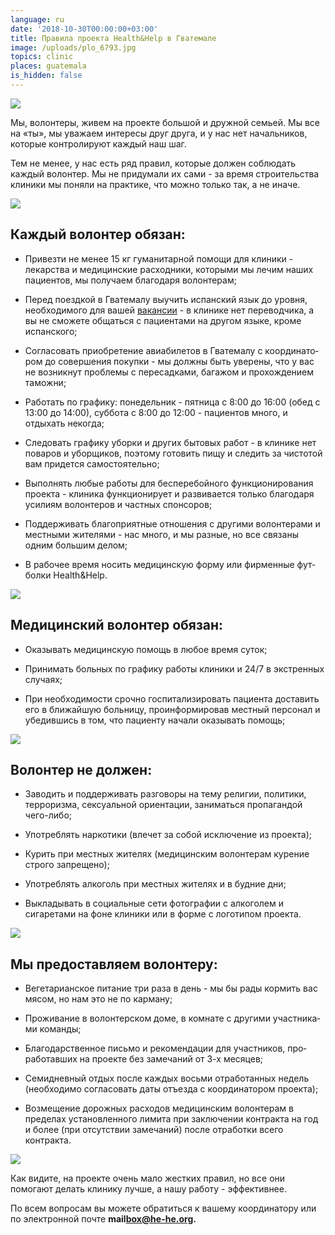 ```yaml
---
language: ru
date: '2018-10-30T00:00:00+03:00'
title: Правила проекта Health&Help в Гватемале
image: /uploads/plo_6793.jpg
topics: clinic
places: guatemala
is_hidden: false
---
```

![](/uploads/plo_6793.jpg)

Мы, волонтеры, живем на проекте большой и дружной семьей. Мы все на «ты», мы уважаем интересы друг друга, и у нас нет начальников, которые контролируют каждый наш шаг. 



Тем не менее, у нас есть ряд правил, которые должен соблюдать каждый волонтер. Мы не придумали их сами - за время строительства клиники мы поняли на практике, что можно только так, а не иначе.



![](/uploads/x83a3303-2.jpg)



## Каждый волонтер обязан:

* При­вез­ти не менее 15 кг  гу­ма­ни­тар­ной по­мощи для кли­ни­ки - лекарства и медицинские расходники, которыми мы лечим наших пациентов, мы получаем благодаря волонтерам;



* Пе­ред по­езд­кой в Гва­те­ма­лу вы­учить ис­пан­ский язык до уровня, необходимого для вашей [вакансии](https://help.he-he.org/ru/guatemala/urovni-vladeniya-ispanskim/)  - в клинике нет переводчика, а вы не сможете общаться с пациентами на другом языке, кроме испанского;



* Со­гла­со­вать при­об­ре­те­ние авиа­би­ле­тов в Гва­те­ма­лу с ко­ор­ди­на­то­ром до со­вер­ше­ния по­куп­ки - мы должны быть уверены, что у вас не возникнут проблемы с пересадками, багажом и прохождением таможни;



* Ра­бо­тать по гра­фи­ку: по­не­дель­ни­к - пят­ни­ца с 8:00 до 16:00 (обед с 13:00 до 14:00),  суб­бо­та с 8:00 до 12:00 - пациентов много, и отдыхать некогда;



* Следовать графику уборки и других бытовых работ - в клинике нет поваров и уборщиков, поэтому готовить пищу и следить за чистотой вам придется самостоятельно;



* Вы­пол­нять лю­бые ра­бо­ты для бес­пе­ре­бой­но­го функ­ци­о­ни­ро­ва­ния про­ек­та -  клиника функционирует и развивается только благодаря усилиям волонтеров и частных спонсоров;



* Поддерживать благоприятные отношения с другими волонтерами и местными жителями - нас много, и мы разные, но все связаны одним большим делом;



* В ра­бо­чее вре­мя но­сить ме­ди­цин­скую фор­му или фир­мен­ные фут­бол­ки Health&Help.

![](/uploads/copy-of-1-2-1-.jpg)

## Медицинский волонтер обязан:

* Ока­зы­вать ме­ди­цин­скую по­мощь в лю­бое вре­мя су­ток;



* При­ни­мать боль­ных по гра­фи­ку ра­бо­ты кли­ни­ки и 24/​​7 в экс­трен­ных слу­ча­ях;



* При необ­хо­ди­мо­сти сроч­но гос­пи­та­ли­зи­ро­вать па­ци­ен­та до­ста­вить его в бли­жай­шую больницу, про­ин­фор­ми­ро­вав мест­ный пер­со­нал и убе­див­шись в том, что па­ци­ен­ту на­ча­ли ока­зы­вать по­мощь;

![](/uploads/plo_6835.jpg)



## Волонтер не должен:

* Заводить и поддерживать разговоры на тему религии, политики, терроризма, сексуальной ориентации, заниматься пропагандой чего-либо;



* Употреблять наркотики (влечет за собой исключение из проекта);



* Курить при местных жителях (медицинским волонтерам курение строго запрещено);



* Употреблять алкоголь при местных жителях и в будние дни;



* Выкладывать в социальные сети фотографии с алкоголем и сигаретами на фоне клиники или в форме с логотипом проекта.



![](/uploads/5.jpg)

## Мы предоставляем волонтеру:

* Вегетарианское пи­та­ние три раза в день -  мы бы рады кормить вас мясом, но нам это не по карману;



* Про­жи­ва­ние в во­лон­тер­ском доме, в ком­на­те с дру­ги­ми участ­ни­ка­ми ко­ман­ды;



* Бла­го­дар­ствен­ное пись­мо и ре­ко­мен­да­ции для участ­ни­ков, про­работавших на про­ек­те без за­ме­ча­ний от 3-х ме­ся­цев;



* Семидневный отдых после каждых восьми отработанных недель (необходимо согласовать даты отъезда с координатором проекта);



* Возмещение дорожных расходов медицинским волонтерам в пределах установленного лимита при заключении контракта на год и более (при отсутствии замечаний) после отработки всего контракта.

![](/uploads/kd3ldkugdcc.jpg)

Как видите, на  проекте очень  мало жестких правил, но все они помогают делать клинику лучше, а нашу работу - эффективнее.

По всем вопросам вы можете обратиться к вашему координатору или по электронной почте **mail­box@he-he.org.**
